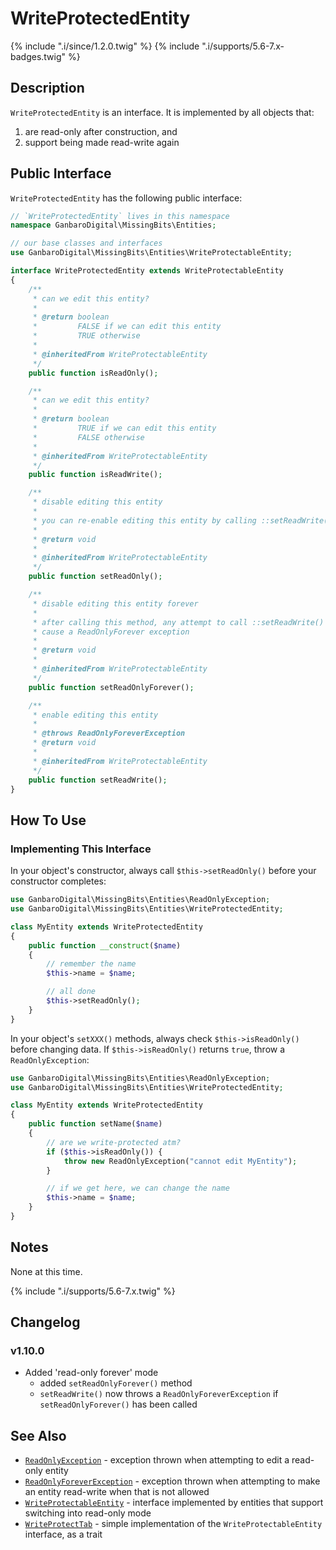 # WriteProtectedEntity

{% include ".i/since/1.2.0.twig" %}
{% include ".i/supports/5.6-7.x-badges.twig" %}

## Description

`WriteProtectedEntity` is an interface. It is implemented by all objects that:

1. are read-only after construction, and
1. support being made read-write again

## Public Interface

`WriteProtectedEntity` has the following public interface:

```php
// `WriteProtectedEntity` lives in this namespace
namespace GanbaroDigital\MissingBits\Entities;

// our base classes and interfaces
use GanbaroDigital\MissingBits\Entities\WriteProtectableEntity;

interface WriteProtectedEntity extends WriteProtectableEntity
{
    /**
     * can we edit this entity?
     *
     * @return boolean
     *         FALSE if we can edit this entity
     *         TRUE otherwise
     *
     * @inheritedFrom WriteProtectableEntity
     */
    public function isReadOnly();

    /**
     * can we edit this entity?
     *
     * @return boolean
     *         TRUE if we can edit this entity
     *         FALSE otherwise
     *
     * @inheritedFrom WriteProtectableEntity
     */
    public function isReadWrite();

    /**
     * disable editing this entity
     *
     * you can re-enable editing this entity by calling ::setReadWrite()
     *
     * @return void
     *
     * @inheritedFrom WriteProtectableEntity
     */
    public function setReadOnly();

    /**
     * disable editing this entity forever
     *
     * after calling this method, any attempt to call ::setReadWrite() will
     * cause a ReadOnlyForever exception
     *
     * @return void
     *
     * @inheritedFrom WriteProtectableEntity
     */
    public function setReadOnlyForever();

    /**
     * enable editing this entity
     *
     * @throws ReadOnlyForeverException
     * @return void
     *
     * @inheritedFrom WriteProtectableEntity
     */
    public function setReadWrite();
}
```

## How To Use

### Implementing This Interface

In your object's constructor, always call `$this->setReadOnly()` before your constructor completes:

```php
use GanbaroDigital\MissingBits\Entities\ReadOnlyException;
use GanbaroDigital\MissingBits\Entities\WriteProtectedEntity;

class MyEntity extends WriteProtectedEntity
{
    public function __construct($name)
    {
        // remember the name
        $this->name = $name;

        // all done
        $this->setReadOnly();
    }
}
```

In your object's `setXXX()` methods, always check `$this->isReadOnly()` before changing data. If `$this->isReadOnly()` returns `true`, throw a `ReadOnlyException`:

```php
use GanbaroDigital\MissingBits\Entities\ReadOnlyException;
use GanbaroDigital\MissingBits\Entities\WriteProtectedEntity;

class MyEntity extends WriteProtectedEntity
{
    public function setName($name)
    {
        // are we write-protected atm?
        if ($this->isReadOnly()) {
            throw new ReadOnlyException("cannot edit MyEntity");
        }

        // if we get here, we can change the name
        $this->name = $name;
    }
}
```

## Notes

None at this time.

{% include ".i/supports/5.6-7.x.twig" %}

## Changelog

### v1.10.0

* Added 'read-only forever' mode
  - added `setReadOnlyForever()` method
  - `setReadWrite()` now throws a `ReadOnlyForeverException` if `setReadOnlyForever()` has been called

## See Also

* [`ReadOnlyException`](ReadOnlyException.class.html) - exception thrown when attempting to edit a read-only entity
* [`ReadOnlyForeverException`](ReadOnlyForeverException.class.html) - exception thrown when attempting to make an entity read-write when that is not allowed
* [`WriteProtectableEntity`](WriteProtectedEntity.class.html) - interface implemented by entities that support switching into read-only mode
* [`WriteProtectTab`](WriteProtectTab.trait.html) - simple implementation of the `WriteProtectableEntity` interface, as a trait
